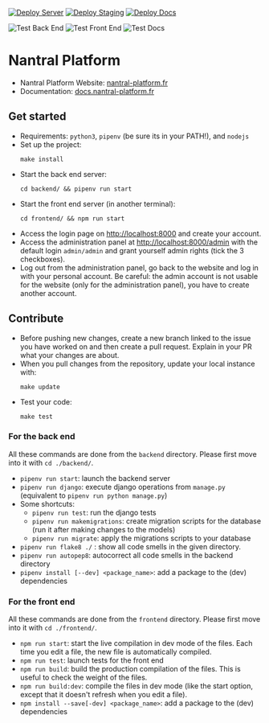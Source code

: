 [![Deploy Server](https://github.com/3cn-ecn/nantralPlatform/actions/workflows/deploy-server.yml/badge.svg?branch=master)](https://nantral-platform.fr)
[![Deploy Staging](https://github.com/3cn-ecn/nantralPlatform/actions/workflows/deploy-staging.yml/badge.svg?branch=staging)](https://dev.nantral-platform.fr)
[![Deploy Docs](https://github.com/3cn-ecn/nantralPlatform/actions/workflows/deploy-docs.yml/badge.svg?branch=master)](https://docs.nantral-platform.fr)

![Test Back End](https://github.com/3cn-ecn/nantralPlatform/actions/workflows/test-backend.yml/badge.svg)
![Test Front End](https://github.com/3cn-ecn/nantralPlatform/actions/workflows/test-frontend.yml/badge.svg)
![Test Docs](https://github.com/3cn-ecn/nantralPlatform/actions/workflows/test-docs.yml/badge.svg)

# Nantral Platform

- Nantral Platform Website: [nantral-platform.fr](https://nantral-platform.fr)
- Documentation: [docs.nantral-platform.fr](https://docs.nantral-platform.fr)

## Get started

- Requirements: `python3`, `pipenv` (be sure its in your PATH!), and `nodejs`
- Set up the project:
  ```
  make install
  ```
- Start the back end server:
  ```
  cd backend/ && pipenv run start
  ```
- Start the front end server (in another terminal):
  ```
  cd frontend/ && npm run start
  ```
- Access the login page on [http://localhost:8000](http://localhost:8000) and
  create your account.
- Access the administration panel at
  [http://localhost:8000/admin](http://localhost:8000/admin) with the default
  login `admin/admin` and grant yourself admin rights (tick the 3 checkboxes).
- Log out from the administration panel, go back to the website and log in with
  your personal account. Be careful: the admin account is not usable for the
  website (only for the administration panel), you have to create another
  account.

## Contribute

- Before pushing new changes, create a new branch linked to the issue you have worked on and then create a pull request. Explain in your PR what your changes are about.
- When you pull changes from the repository, update your local instance with:
  ```
  make update
  ```
- Test your code:
  ```
  make test
  ```

### For the back end

All these commands are done from the `backend` directory. Please first move into it with `cd ./backend/`.

- `pipenv run start`: launch the backend server
- `pipenv run django`: execute django operations from `manage.py` (equivalent to `pipenv run python manage.py`)
- Some shortcuts:
  - `pipenv run test`: run the django tests
  - `pipenv run makemigrations`: create migration scripts for the database (run it after making changes to the models)
  - `pipenv run migrate`: apply the migrations scripts to your database
- `pipenv run flake8 ./` : show all code smells in the given directory.
- `pipenv run autopep8`: autocorrect all code smells in the backend directory
- `pipenv install [--dev] <package_name>`: add a package to the (dev) dependencies

### For the front end

All these commands are done from the `frontend` directory. Please first move into it with `cd ./frontend/`.

- `npm run start`: start the live compilation in dev mode of the files. Each time you edit a file, the new file is automatically compiled.
- `npm run test`: launch tests for the front end
- `npm run build`: build the production compilation of the files. This is useful to check the weight of the files.
- `npm run build:dev`: compile the files in dev mode (like the start option, except that it doesn't refresh when you edit a file).
- `npm install --save[-dev] <package_name>`: add a package to the (dev) dependencies
